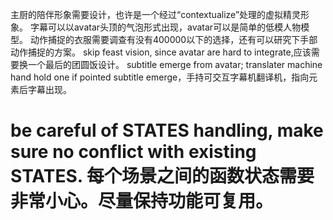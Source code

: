主厨的陪伴形象需要设计，也许是一个经过“contextualize”处理的虚拟精灵形象。
字幕可以以avatar头顶的气泡形式出现，avatar可以是简单的低模人物模型。
动作捕捉的衣服需要调查有没有400000以下的选择，还有可以研究下手部动作捕捉的方案。
skip feast vision, since avatar are hard to integrate,应该需要换一个最后的团圆饭设计。
subtitle emerge from avatar; translater machine hand hold one if pointed subtitle emerge，手持可交互字幕机翻译机，指向元素后字幕出现。
# be careful of STATES handling, make sure no conflict with existing STATES. 每个场景之间的函数状态需要非常小心。尽量保持功能可复用。